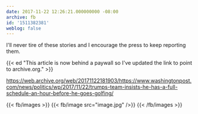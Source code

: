```yaml
---
date: 2017-11-22 12:26:21.000000000 -08:00
archive: fb
id: '1511382381'
weblog: false
---
```


I'll never tire of these stories and I encourage the press to keep reporting them. 

{{< ed "This article is now behind a paywall so I've updated the link to point to archive.org." >}}

https://web.archive.org/web/20171122181903/https://www.washingtonpost.com/news/politics/wp/2017/11/22/trumps-team-insists-he-has-a-full-schedule-an-hour-before-he-goes-golfing/

{{< fb/images >}}
{{< fb/image src="image.jpg" />}}
{{< /fb/images >}}
